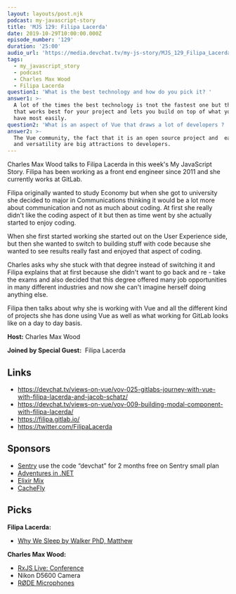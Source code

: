 ```yaml
---
layout: layouts/post.njk
podcast: my-javascript-story
title: 'MJS 129: Filipa Lacerda'
date: 2019-10-29T10:00:00.000Z
episode_number: '129'
duration: '25:00'
audio_url: 'https://media.devchat.tv/my-js-story/MJS_129_Filipa_Lacerda.mp3'
tags:
  - my_javascript_story
  - podcast
  - Charles Max Wood
  - Filipa Lacerda
question1: 'What is the best technology and how do you pick it? '
answer1: >-
  A lot of the times the best technology is tnot the fastest one but the one
  that works best for your project and lets you build on top of what you already
  have most easily. 
question2: 'What is an aspect of Vue that draws a lot of developers ? '
answer2: >-
  The Vue community, the fact that it is an open source project and  ease of use
  and versatility are big attractions to developers.
---
```

Charles Max Wood talks to Filipa Lacerda in this week's My JavaScript Story. Filipa has been working as a front end engineer since 2011 and she currently works at GitLab. 

Filipa originally wanted to study Economy but when she got to university she decided to major in Communications thinking it would be a lot more about communication and not as much about coding. At first she really didn't like the coding aspect of it but then as time went by she actually started to enjoy coding. 

When she first started working she started out on the User Experience side, but then she wanted to switch to building stuff with code because she wanted to see results really fast and enjoyed that aspect of coding. 

Charles asks why she stuck with that degree instead of switching it and Filipa explains that at first because she didn't want to go back and re - take the exams and also decided that this degree offered many job opportunities in many different industries and now she can't imagine herself doing anything else. 

Filipa then talks about why she is working with Vue and all the different kind of projects she has done using Vue as well as what working for GitLab looks like on a day to day basis. 

**Host:** Charles Max Wood

**Joined by Special Guest:**  Filipa Lacerda

## Links

* <https://devchat.tv/views-on-vue/vov-025-gitlabs-journey-with-vue-with-filipa-lacerda-and-jacob-schatz/>
* <https://devchat.tv/views-on-vue/vov-009-building-modal-component-with-filipa-lacerda/>
* <https://filipa.gitlab.io/>
* <https://twitter.com/FilipaLacerda>

## Sponsors

* [Sentry](https://sentry.io/) use the code “devchat” for 2 months free on Sentry small plan
* [Adventures in .NET](https://devchat.tv/adventures-in-dotnet/)
* [Elixir Mix](https://devchat.tv/elixir-mix/)
* [CacheFly](https://www.cachefly.com/)

## Picks

**Filipa Lacerda:**

* [Why We Sleep by Walker PhD, Matthew ](https://www.amazon.com/Why-We-Sleep-Unlocking-Dreams/dp/1501144324/ref=sr_1_2?keywords=why+we+sleep&qid=1568066147&s=gateway&sr=8-2)

**Charles Max Wood:**

* [RxJS Live: Conference](https://www.rxjs.live)
* Nikon D5600 Camera
* [RØDE Microphones](http://www.rode.com/microphones/reporter)
